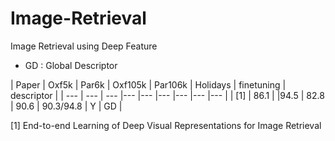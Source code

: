 # Image-Retrieval
Image Retrieval using Deep Feature

* GD : Global Descriptor

| Paper | Oxf5k |  Par6k |  Oxf105k |  Par106k |  Holidays | finetuning | descriptor | 
| --- | --- | --- |--- |--- |--- |--- |--- |--- |
| [1] |  86.1  |  |94.5  |  82.8  |  90.6  |  90.3/94.8 | Y | GD | 

[1] End-to-end Learning of Deep Visual Representations for Image Retrieval
